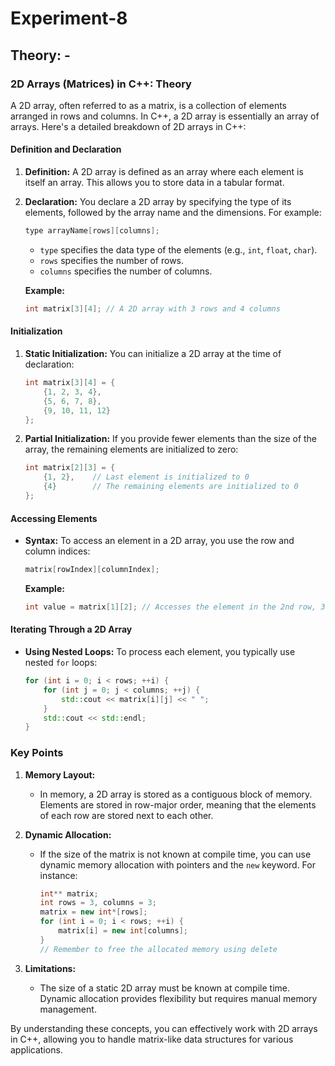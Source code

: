 # Experiment-8
## Theory: -
### 2D Arrays (Matrices) in C++: Theory

A 2D array, often referred to as a matrix, is a collection of elements arranged in rows and columns. In C++, a 2D array is essentially an array of arrays. Here's a detailed breakdown of 2D arrays in C++:

#### Definition and Declaration

1. **Definition:**
   A 2D array is defined as an array where each element is itself an array. This allows you to store data in a tabular format.

2. **Declaration:**
   You declare a 2D array by specifying the type of its elements, followed by the array name and the dimensions. For example:
   ```cpp
   type arrayName[rows][columns];
   ```
   - `type` specifies the data type of the elements (e.g., `int`, `float`, `char`).
   - `rows` specifies the number of rows.
   - `columns` specifies the number of columns.

   **Example:**
   ```cpp
   int matrix[3][4]; // A 2D array with 3 rows and 4 columns
   ```

#### Initialization

1. **Static Initialization:**
   You can initialize a 2D array at the time of declaration:
   ```cpp
   int matrix[3][4] = {
       {1, 2, 3, 4},
       {5, 6, 7, 8},
       {9, 10, 11, 12}
   };
   ```

2. **Partial Initialization:**
   If you provide fewer elements than the size of the array, the remaining elements are initialized to zero:
   ```cpp
   int matrix[2][3] = {
       {1, 2},    // Last element is initialized to 0
       {4}        // The remaining elements are initialized to 0
   };
   ```

#### Accessing Elements

- **Syntax:**
  To access an element in a 2D array, you use the row and column indices:
  ```cpp
  matrix[rowIndex][columnIndex];
  ```
  **Example:**
  ```cpp
  int value = matrix[1][2]; // Accesses the element in the 2nd row, 3rd column
  ```

#### Iterating Through a 2D Array

- **Using Nested Loops:**
  To process each element, you typically use nested `for` loops:
  ```cpp
  for (int i = 0; i < rows; ++i) {
      for (int j = 0; j < columns; ++j) {
          std::cout << matrix[i][j] << " ";
      }
      std::cout << std::endl;
  }
  ```


### Key Points

1. **Memory Layout:**
   - In memory, a 2D array is stored as a contiguous block of memory. Elements are stored in row-major order, meaning that the elements of each row are stored next to each other.

2. **Dynamic Allocation:**
   - If the size of the matrix is not known at compile time, you can use dynamic memory allocation with pointers and the `new` keyword. For instance:
     ```cpp
     int** matrix;
     int rows = 3, columns = 3;
     matrix = new int*[rows];
     for (int i = 0; i < rows; ++i) {
         matrix[i] = new int[columns];
     }
     // Remember to free the allocated memory using delete
     ```

3. **Limitations:**
   - The size of a static 2D array must be known at compile time. Dynamic allocation provides flexibility but requires manual memory management.

By understanding these concepts, you can effectively work with 2D arrays in C++, allowing you to handle matrix-like data structures for various applications.



